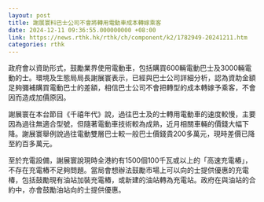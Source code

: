 ```yaml
---
layout: post
title: 謝展寰料巴士公司不會將轉用電動車成本轉嫁乘客
date: 2024-12-11 09:36:55.000000000 +08:00
link: https://news.rthk.hk/rthk/ch/component/k2/1782949-20241211.htm
categories: rthk
---
```


政府會以資助形式，鼓勵業界使用電動車，包括購買600輛電動巴士及3000輛電動的士。環境及生態局局長謝展寰表示，已經與巴士公司詳細分析，認為資助金額足夠彌補購買電動巴士的差額，相信巴士公司不會把轉型的成本轉嫁予乘客，不會因而造成加價原因。

謝展寰在本台節目《千禧年代》說，過往巴士及的士轉用電動車的速度較慢，主要因為過往無適合型號，但隨著電動車技術較為成熟，近月相關車輛的價錢大幅下降。謝展寰舉例說過往電動雙層巴士較一般巴士價錢貴200多萬元，現時差價已降至約百多萬元。

至於充電設備，謝展寰說現時全港約有1500個100千瓦或以上的「高速充電樁」，不存在充電樁不足夠問題。當局會想辦法鼓勵市場上可以向的士提供優惠的充電椿，包括鼓勵現有油站加裝充電樁，或新建的油站轉為充電站。政府在與油站的合約中，亦會鼓勵油站向的士提供優惠。
